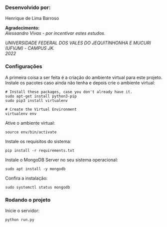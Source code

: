 ### Desenvolvido por:
Henrique de Lima Barroso
</br>


<strong>Agradecimento:</strong></br>
<i>Alessandro Vivas - por incentivar estes estudos.</i>

<i>UNIVERSIDADE FEDERAL DOS VALES DO JEQUITINHONHA E MUCURI (UFVJM) - CAMPUS JK.
</br>2022</i>


### Configurações

A primeira coisa a ser feita é a criação do ambiente virtual para este projeto. Instale os pacotes caso ainda não tenha e depois crie o ambiente virtual:
```shell
# Install these packages, case you don't already have it.
sudo apt-get install python3-pip
sudo pip3 install virtualenv 

# Create the Virtual Environment
virtualenv env
```
Ative o ambiente virtual:
```shell
source env/bin/activate
```

Instale os requisitos do sistema:
```shell
pip install -r requirements.txt
```
Instale o MongoDB Server no seu sistema operacional:
```shell
sudo apt install -y mongodb
```
Confira a instalação:
```shell
sudo systemctl status mongodb
```


### Rodando o projeto
Inicie o servidor:
```shell
python run.py
```
</br>

